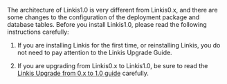 The architecture of Linkis1.0 is very different from Linkis0.x, and there are some changes to the configuration of the deployment package and database tables. Before you install Linkis1.0, please read the following instructions carefully:

1. If you are installing Linkis for the first time, or reinstalling Linkis, you do not need to pay attention to the Linkis Upgrade Guide.

2. If you are upgrading from Linkis0.x to Linkis1.0, be sure to read the [Linkis Upgrade from 0.x to 1.0 guide](Linkis_Upgrade_from_0.x_to_1.0_guide.md) carefully.

